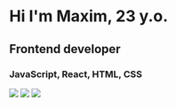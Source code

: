 # Hi I'm Maxim, 23 y.o.
## Frontend developer
### JavaScript, React, HTML, CSS
![](http://github-profile-summary-cards.vercel.app/api/cards/profile-details?username=vimevi&theme=react)
![](http://github-profile-summary-cards.vercel.app/api/cards/repos-per-language?username=vimevi&theme=omni)
![](http://github-profile-summary-cards.vercel.app/api/cards/productive-time?username=vimevi&theme=calm&utcOffset=8)
